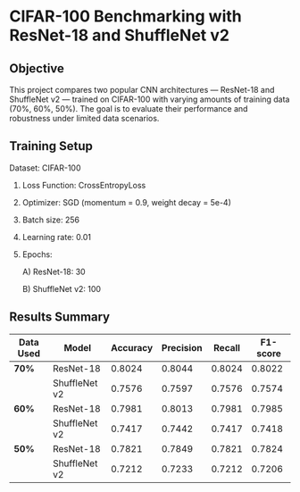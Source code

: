 # CIFAR-100 Benchmarking with ResNet-18 and ShuffleNet v2

## Objective
This project compares two popular CNN architectures 
— ResNet-18 and ShuffleNet v2 
— trained on CIFAR-100 
with varying amounts of training data (70%, 60%, 50%). The goal is to evaluate their performance and robustness under limited data scenarios.

## Training Setup
Dataset: CIFAR-100

1) Loss Function: CrossEntropyLoss

2) Optimizer: SGD (momentum = 0.9, weight decay = 5e-4)

3) Batch size: 256

4) Learning rate: 0.01

5) Epochs:

    Α) ResNet-18: 30

    Β) ShuffleNet v2: 100
## Results Summary
| Data Used | Model         | Accuracy | Precision | Recall | F1-score |
| --------- | ------------- | -------- | --------- | ------ | -------- |
| **70%**   | ResNet-18     | 0.8024   | 0.8044    | 0.8024 | 0.8022   |
|           | ShuffleNet v2 | 0.7576   | 0.7597    | 0.7576 | 0.7574   |
| **60%**   | ResNet-18     | 0.7981   | 0.8013    | 0.7981 | 0.7985   |
|           | ShuffleNet v2 | 0.7417   | 0.7442    | 0.7417 | 0.7418   |
| **50%**   | ResNet-18     | 0.7821   | 0.7849    | 0.7821 | 0.7824   |
|           | ShuffleNet v2 | 0.7212   | 0.7233    | 0.7212 | 0.7206   |
